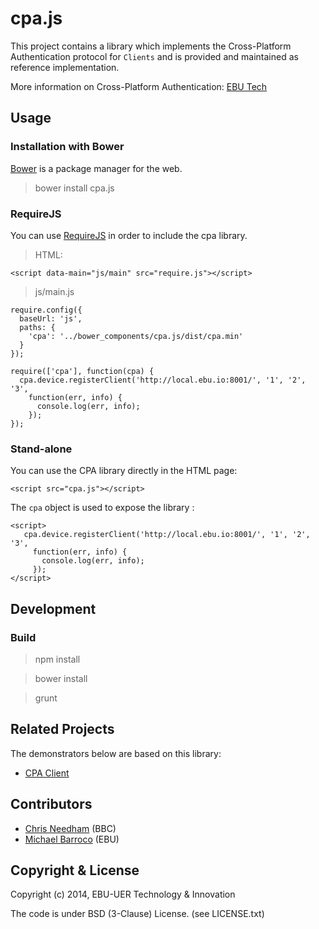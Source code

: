 cpa.js
======

This project contains a library which implements the Cross-Platform Authentication 
protocol for `Clients` and is provided and maintained as reference implementation.

More information on Cross-Platform Authentication: [EBU Tech](http://tech.ebu.ch/cpa)


## Usage

### Installation with Bower

[Bower](https://github.com/bower/bower) is a package manager for the web.

> bower install cpa.js


### RequireJS

You can use [RequireJS](http://requirejs.org/) in order to include the cpa library.

> HTML:

    <script data-main="js/main" src="require.js"></script>

> js/main.js 

    require.config({
      baseUrl: 'js',
      paths: {
        'cpa': '../bower_components/cpa.js/dist/cpa.min'
      }
    });
    
    require(['cpa'], function(cpa) {
      cpa.device.registerClient('http://local.ebu.io:8001/', '1', '2', '3', 
        function(err, info) {
          console.log(err, info);
        });
    });


### Stand-alone

You can use the CPA library directly in the HTML page:

    <script src="cpa.js"></script>

The `cpa` object is used to expose the library :
 
    <script>
       cpa.device.registerClient('http://local.ebu.io:8001/', '1', '2', '3', 
         function(err, info) {
           console.log(err, info);
         });
    </script>
    

## Development 

### Build

> npm install

> bower install

> grunt


## Related Projects

The demonstrators below are based on this library: 
* [CPA Client](https://github.com/ebu/cpa-client)


## Contributors

* [Chris Needham](https://github.com/chrisn) (BBC)
* [Michael Barroco](https://github.com/barroco) (EBU)


## Copyright & License

Copyright (c) 2014, EBU-UER Technology & Innovation

The code is under BSD (3-Clause) License. (see LICENSE.txt)


